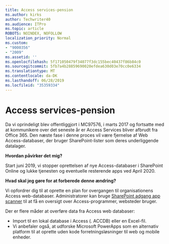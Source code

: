 ```yaml
---
title: Access services-pension
ms.author: kirks
author: Techwriter40
ms.audience: ITPro
ms.topic: article
ROBOTS: NOINDEX, NOFOLLOW
localization_priority: Normal
ms.custom:
- "9000356"
- "2009"
ms.assetid: ''
ms.openlocfilehash: 5f171050479f34077f3dc155bec40437f86b84c0
ms.sourcegitcommit: 5fb7a4b28859690020efdea630d03e70cc0e6334
ms.translationtype: MT
ms.contentlocale: da-DK
ms.lasthandoff: 06/28/2019
ms.locfileid: "35359334"
---
```

# <a name="access-services-retirement"></a>Access services-pension

Da vi oprindeligt blev offentliggjort i MC97576, i marts 2017 og fortsatte med at kommunikere over det seneste år er Access Services bliver afbrudt fra Office 365. Den næste fase i denne proces vil være fjernelse af Web Access-databaser, der bruger SharePoint-lister som deres underliggende datalager.

**Hvordan påvirker det mig?**

Start juni 2019, vi stopper oprettelsen af nye Access-databaser i SharePoint Online og lukke tjenesten og eventuelle resterende apps ved April 2020.

**Hvad skal jeg gøre for at forberede denne ændring?**

Vi opfordrer dig til at oprette en plan for overgangen til organisationens Access web-databaser. Administratorer kan bruge [SharePoint adgang app scanner](https://github.com/SharePoint/PnP-Tools/tree/master/Solutions/SharePoint.AccessApp.Scanner) til at få en oversigt over Access-programmer, websteder bruger.

Der er flere måder at overføre data fra Access web databaser:

- Import til en lokal database i Access (. ACCDB) eller en Excel-fil.
- Vi anbefaler også, at udforske Microsoft PowerApps som en alternativ platform til at oprette uden kode forretningsløsninger til web og mobile enheder.